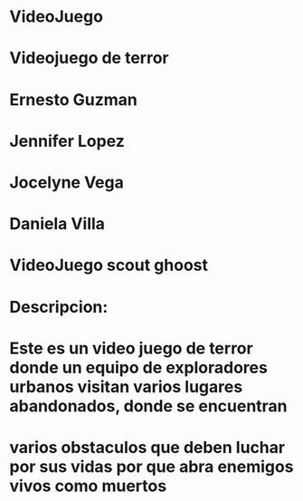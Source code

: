 # VideoJuego


# Videojuego de terror 
# Ernesto Guzman 
# Jennifer Lopez
# Jocelyne Vega
# Daniela Villa 





# VideoJuego scout ghoost


# Descripcion:
# Este es un video juego de terror donde un equipo de exploradores urbanos visitan varios lugares abandonados, donde se encuentran 
# varios obstaculos que deben luchar por sus vidas por que abra enemigos vivos como muertos
